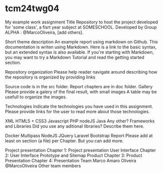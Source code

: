 # tcm24twg04
My example work assignment Title
Repository to host the project developed for 'some class', a fisrt year subject at SOMESCHOOL. Developed by Group ALPHA : @MarcoOliveira, [add others].

Short theme description
An example report using markdown on Github. This documentation is writen using Markdown. Here is a link to the basic syntax, but an extended syntax is also available. If you're starting with Markdown, you may want to try a Markdown Tutorial and read the getting started section.

Repository organization
Please help reader navigate around describing how the repository is organized by providing links

Source code is in the src folder.
Report chapters are in doc folder.
Gallery
Please provide a galery of the final result, with small images A table may be usefull to organize the images.

Technologies
Indicate the technologies you have used in this assignment. Please provide links for the user to read more about those technologies.

XML
HTML5 + CSS3
Javascript
PHP
nodeJS
Java
Any other?
Frameworks and Libraries
Did you use any aditional libraries? Describe them here.

Docker
Multipass
NodeJS
JQuery
Laravel
Bootstrap
Report
Please add at least on section (a file) per Chapter. But you can add more.

Project presentation
Chapter 1: Project presentation
User Interface
Chapter 2: User Interface Prototype and Sitemap
Product
Chapter 3: Product
Presentation
Chapter 4: Presentation
Team
Marco Amaro Oliveira @MarcoOliveira
Other team members
